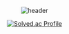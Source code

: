 <div align=center>
  
![header](https://capsule-render.vercel.app/api?type=waving&color=gradient&height=250&section=header&text=SEN&fontSize=60&fontAlignY=40)
  
[![Solved.ac Profile](http://mazassumnida.wtf/api/v2/generate_badge?boj=5_22hz)](https://solved.ac/5_22hz/)

</div>
